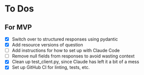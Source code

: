 # To Dos
## For MVP
- [x] Switch over to structured responses using pydantic
- [x] Add resource versions of question
- [ ] Add instructions for how to set up with Claude Code
- [ ] Remove null fields from responses to avoid wasting context
- [x] Clean up test_client.py, since Claude has left it a bit of a mess
- [x] Set up GitHub CI for linting, tests, etc.
